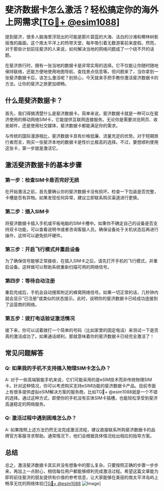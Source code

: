 # 斐济数据卡怎么激活？轻松搞定你的海外上网需求[[TG💪+ @esim1088](https://t.me/s/esim1088)]

提到斐济，很多人脑海里浮现出的可能是那片碧蓝的大海、洁白的沙滩和椰林树影摇曳的画面。这个南太平洋上的热带天堂，每年吸引着无数游客前来度假。然而，对于那些计划前往斐济的人来说，如何解决当地的网络问题成了一个绕不开的话题。

在斐济旅行时，拥有一张当地的数据卡是非常实用的选择。它不仅能让你随时随地保持联络，还能方便地使用地图导航、查找景点信息等。但问题来了，当你拿到一张斐济数据卡后，该怎么激活呢？别担心，今天就来手把手教你激活斐济数据卡的方法，让你的斐济之旅更加顺畅。

## 什么是斐济数据卡？

首先，我们得搞清楚什么是斐济数据卡。简单来说，斐济数据卡就是一种可以在斐济使用的移动网络SIM卡，它能提供互联网连接服务。无论你是需要浏览网页、收发邮件，还是使用社交媒体，斐济数据卡都能满足你的需求。

与传统的国际漫游相比，斐济数据卡具有价格低廉、流量充足的优势。对于短期旅行者而言，购买一张斐济本地的数据卡是性价比极高的选择。不过，要想顺利使用这张卡，第一步就是激活它。

## 激活斐济数据卡的基本步骤

### 第一步：检查SIM卡是否完好无损

在开始激活之前，首先要确认你的斐济数据卡没有损坏。检查一下包装是否完整，卡槽是否有异物。如果发现任何异常，建议立即联系购买渠道进行更换。

### 第二步：插入SIM卡

将斐济数据卡插入手机或平板电脑的SIM卡槽中。如果你不确定自己的设备是否支持双卡功能，可以查看说明书或者咨询客服人员。确保设备处于关机状态后再进行操作，这样可以避免损坏硬件。

### 第三步：开启飞行模式并重启设备

为了确保信号能够正常接收，在插入SIM卡之后，请先打开手机的飞行模式，并重启设备。这样做可以帮助系统重新扫描可用的网络信号。

### 第四步：等待自动注册

重启完成后，手机会自动搜索附近的蜂窝网络信号。如果一切正常的话，几秒钟内就会显示“已注册”或类似的状态提示。此时，说明你的斐济数据卡已经成功连接到了运营商的网络。

### 第五步：拨打电话验证激活情况

接下来，你可以试着拨打一个简单的号码（比如家里的固定电话）来测试一下是否真的激活成功了。如果通话顺利，那就意味着你的斐济数据卡已经完全激活了！

## 常见问题解答

### Q: 如果我的手机不支持插入物理SIM卡怎么办？
A: 对于一些高端智能手机来说，它们可能采用的是eSIM技术而非传统物理SIM卡。针对这种情况，你可以考虑购买支持eSIM功能的斐济数据卡产品。目前市面上有很多提供虚拟eSIM解决方案的服务商，比如TG💪+ @esim1088就是一个不错的选择。通过这种方式，即使你的手机没有实体SIM卡插槽，也能轻松享受到斐济高速稳定的网络服务。

### Q: 激活过程中遇到困难怎么办？
A: 如果按照上述方法仍然无法完成激活流程，建议直接联系所购斐济数据卡的品牌官方客服寻求帮助。通常情况下，他们会根据具体情况给出相应的指导方案。

## 总结

总之，激活斐济数据卡其实并没有想象中的那么复杂。只要按照正确的步骤一步步来，再加上一点耐心，相信每位用户都能够顺利完成激活过程。希望这篇文章能为即将前往斐济的朋友提供有价值的参考信息，让大家能够在美丽的南太平洋岛屿上畅享无忧的网络体验[[TG💪+ @esim1088](https://t.me/s/esim1088) ![Image](https://i.postimg.cc/4NQfJmqS/Snipaste-2025-05-13-00-14-12.png)]